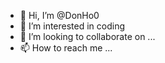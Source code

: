 - 👋 Hi, I’m @DonHo0
- 👀 I’m interested in coding 
- 💞️ I’m looking to collaborate on ...
- 📫 How to reach me ...

<!---
DonHo0/DonHo0 is a ✨ special ✨ repository because its `README.md` (this file) appears on your GitHub profile.
You can click the Preview link to take a look at your changes.
--->
